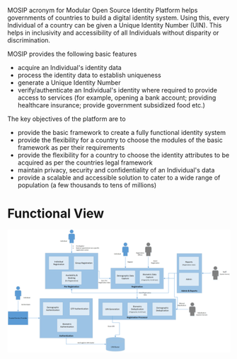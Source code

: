 MOSIP acronym for Modular Open Source Identity Platform helps governments of countries to build a digital identity system. Using this, every Individual of a country can be given a Unique Identity Number (UIN). This helps in inclusivity and accessibility of all Individuals without disparity or discrimination.

MOSIP provides the following basic features 
- acquire an Individual's identity data
- process the identity data to establish uniqueness
- generate a Unique Identity Number
- verify/authenticate an Individual's identity where required to provide access to services (for example, opening a bank 
  account; providing healthcare insurance; provide government subsidized food etc.)

The key objectives of the platform are to
- provide the basic framework to create a fully functional identity system
- provide the flexibility for a country to choose the modules of the basic framework as per their requirements
- provide the flexibility for a country to choose the identity attributes to be acquired as per the countries legal framework
- maintain privacy, security and confidentiality of an Individual's data
- provide a scalable and accessible solution to cater to a wide range of population (a few thousands to tens of millions)


# Functional View
![Functional view](_images/arch_diagrams/MOSIP_functional_view.png)
